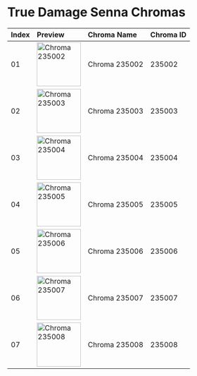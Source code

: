 # True Damage Senna Chromas

| Index | Preview | Chroma Name | Chroma ID |
|:---|:---|:---|:---|
| 01 | <img src='https://raw.communitydragon.org/latest/plugins/rcp-be-lol-game-data/global/default/v1/champion-chroma-images/235/235002.png' alt='Chroma 235002' width='100'> | Chroma 235002 | 235002 |
| 02 | <img src='https://raw.communitydragon.org/latest/plugins/rcp-be-lol-game-data/global/default/v1/champion-chroma-images/235/235003.png' alt='Chroma 235003' width='100'> | Chroma 235003 | 235003 |
| 03 | <img src='https://raw.communitydragon.org/latest/plugins/rcp-be-lol-game-data/global/default/v1/champion-chroma-images/235/235004.png' alt='Chroma 235004' width='100'> | Chroma 235004 | 235004 |
| 04 | <img src='https://raw.communitydragon.org/latest/plugins/rcp-be-lol-game-data/global/default/v1/champion-chroma-images/235/235005.png' alt='Chroma 235005' width='100'> | Chroma 235005 | 235005 |
| 05 | <img src='https://raw.communitydragon.org/latest/plugins/rcp-be-lol-game-data/global/default/v1/champion-chroma-images/235/235006.png' alt='Chroma 235006' width='100'> | Chroma 235006 | 235006 |
| 06 | <img src='https://raw.communitydragon.org/latest/plugins/rcp-be-lol-game-data/global/default/v1/champion-chroma-images/235/235007.png' alt='Chroma 235007' width='100'> | Chroma 235007 | 235007 |
| 07 | <img src='https://raw.communitydragon.org/latest/plugins/rcp-be-lol-game-data/global/default/v1/champion-chroma-images/235/235008.png' alt='Chroma 235008' width='100'> | Chroma 235008 | 235008 |

